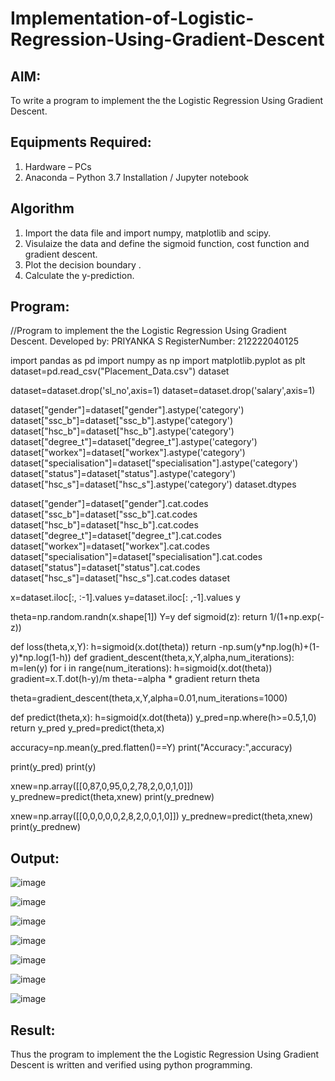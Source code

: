 # Implementation-of-Logistic-Regression-Using-Gradient-Descent

## AIM:
To write a program to implement the the Logistic Regression Using Gradient Descent.

## Equipments Required:
1. Hardware – PCs
2. Anaconda – Python 3.7 Installation / Jupyter notebook

## Algorithm
1. Import the data file and import numpy, matplotlib and scipy.
2. Visulaize the data and define the sigmoid function, cost function and gradient descent.
3. Plot the decision boundary .
4. Calculate the y-prediction.

## Program:

//Program to implement the the Logistic Regression Using Gradient Descent.
Developed by: PRIYANKA S
RegisterNumber: 212222040125

import pandas as pd
import numpy as np
import matplotlib.pyplot as plt
dataset=pd.read_csv("Placement_Data.csv")
dataset

dataset=dataset.drop('sl_no',axis=1)
dataset=dataset.drop('salary',axis=1)

dataset["gender"]=dataset["gender"].astype('category')
dataset["ssc_b"]=dataset["ssc_b"].astype('category')
dataset["hsc_b"]=dataset["hsc_b"].astype('category')
dataset["degree_t"]=dataset["degree_t"].astype('category')
dataset["workex"]=dataset["workex"].astype('category')
dataset["specialisation"]=dataset["specialisation"].astype('category')
dataset["status"]=dataset["status"].astype('category')
dataset["hsc_s"]=dataset["hsc_s"].astype('category')
dataset.dtypes

dataset["gender"]=dataset["gender"].cat.codes
dataset["ssc_b"]=dataset["ssc_b"].cat.codes
dataset["hsc_b"]=dataset["hsc_b"].cat.codes
dataset["degree_t"]=dataset["degree_t"].cat.codes
dataset["workex"]=dataset["workex"].cat.codes
dataset["specialisation"]=dataset["specialisation"].cat.codes
dataset["status"]=dataset["status"].cat.codes
dataset["hsc_s"]=dataset["hsc_s"].cat.codes
dataset

x=dataset.iloc[:, :-1].values
y=dataset.iloc[: ,-1].values
y

theta=np.random.randn(x.shape[1])
Y=y
def sigmoid(z):
    return 1/(1+np.exp(-z))

def loss(theta,x,Y):
      h=sigmoid(x.dot(theta))
      return -np.sum(y*np.log(h)+(1-y)*np.log(1-h))
def gradient_descent(theta,x,Y,alpha,num_iterations):
    m=len(y)
    for i in range(num_iterations):
        h=sigmoid(x.dot(theta))
        gradient=x.T.dot(h-y)/m
        theta-=alpha * gradient
    return theta

theta=gradient_descent(theta,x,Y,alpha=0.01,num_iterations=1000)

def predict(theta,x):
    h=sigmoid(x.dot(theta))
    y_pred=np.where(h>=0.5,1,0)
    return y_pred
y_pred=predict(theta,x)

accuracy=np.mean(y_pred.flatten()==Y)
print("Accuracy:",accuracy)

print(y_pred)
print(y)

xnew=np.array([[0,87,0,95,0,2,78,2,0,0,1,0]])
y_prednew=predict(theta,xnew)
print(y_prednew)

xnew=np.array([[0,0,0,0,0,2,8,2,0,0,1,0]])
y_prednew=predict(theta,xnew)
print(y_prednew)



## Output:
![image](https://github.com/PriyaThilagam/-Implementation-of-Logistic-Regression-Using-Gradient-Descent/assets/119393798/ee999063-7ed8-4f95-a617-73ba212944d7)

![image](https://github.com/PriyaThilagam/-Implementation-of-Logistic-Regression-Using-Gradient-Descent/assets/119393798/acea08f8-1fe2-4a52-8b50-3137c67a3203)

![image](https://github.com/PriyaThilagam/-Implementation-of-Logistic-Regression-Using-Gradient-Descent/assets/119393798/af0f114a-0c02-4fbd-bd99-cab435b62276)

![image](https://github.com/PriyaThilagam/-Implementation-of-Logistic-Regression-Using-Gradient-Descent/assets/119393798/54718ac6-b4f4-4f7c-9cc0-6166a21c5d31)


![image](https://github.com/PriyaThilagam/-Implementation-of-Logistic-Regression-Using-Gradient-Descent/assets/119393798/25f930a0-32f3-4629-878a-d16d0595306a)


![image](https://github.com/PriyaThilagam/-Implementation-of-Logistic-Regression-Using-Gradient-Descent/assets/119393798/e2aa41d6-70da-44ce-a6a0-e391e20d9750)

![image](https://github.com/PriyaThilagam/-Implementation-of-Logistic-Regression-Using-Gradient-Descent/assets/119393798/2a49e724-24fc-4a2e-b660-e70dbf5f05b2)



## Result:
Thus the program to implement the the Logistic Regression Using Gradient Descent is written and verified using python programming.

